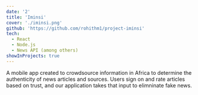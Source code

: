```yaml
---
date: '2'
title: 'Iminsi'
cover: './iminsi.png'
github: 'https://github.com/rohithm1/project-iminsi'
tech:
  - React
  - Node.js
  - News API (among others)
showInProjects: true
---
```


A mobile app created to crowdsource information in Africa to determine the authenticity of news articles and sources. Users sign on and rate articles based on trust, and our application takes that input to elimninate fake news.
